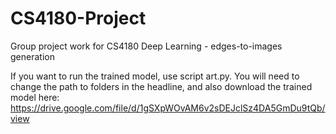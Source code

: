 # CS4180-Project
Group project work for CS4180 Deep Learning - edges-to-images generation

If you want to run the trained model, use script art.py. You will need to change the path to folders in the headline, and also download the trained model here: https://drive.google.com/file/d/1gSXpWOvAM6v2sDEJclSz4DA5GmDu9tQb/view
